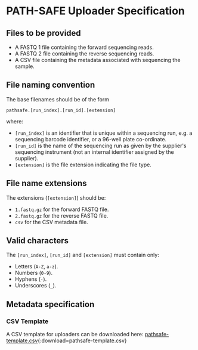 # PATH-SAFE Uploader Specification

## Files to be provided

* A FASTQ 1 file containing the forward sequencing reads.
* A FASTQ 2 file containing the reverse sequencing reads.
* A CSV file containing the metadata associated with sequencing the sample.

## File naming convention

The base filenames should be of the form

```
pathsafe.[run_index].[run_id].[extension]
```

where:

* `[run_index]` is an identifier that is unique within a sequencing run, e.g. a sequencing barcode identifier, or a 96-well plate co-ordinate.
* `[run_id]` is the name of the sequencing run as given by the supplier's sequencing instrument (not an internal identifier assigned by the supplier).
* `[extension]` is the file extension indicating the file type.

## File name extensions

The extensions (`[extension]`) should be:

* `1.fastq.gz` for the forward FASTQ file.
* `2.fastq.gz` for the reverse FASTQ file.
* `csv` for the CSV metadata file.

## Valid characters

The `[run_index]`, `[run_id]` and `[extension]` must contain only:

* Letters (`A-Z`, `a-z`).
* Numbers (`0-9`).
* Hyphens (`-`).
* Underscores (`_`).

## Metadata specification

### CSV Template

A CSV template for uploaders can be downloaded here: [pathsafe-template.csv](pathsafe-template.csv){:download=pathsafe-template.csv}
